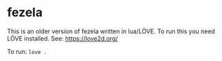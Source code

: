 fezela
======

This is an older version of fezela written in lua/LÖVE.
To run this you need LÖVE installed. See: https://love2d.org/

To run:
<code>love .</code>
